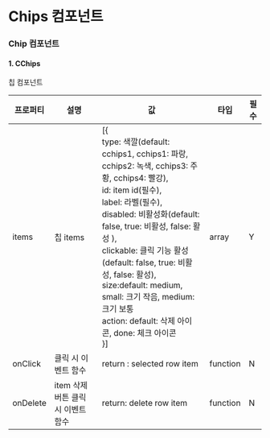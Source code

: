 # Chips 컴포넌트

### Chip 컴포넌트

#### 1. CChips

칩 컴포넌트

| 프로퍼티 | 설명                               | 값                                                                                                                                                                                                                                                                                                                                                                                                                  | 타입     | 필수 |
| -------- | ---------------------------------- | ------------------------------------------------------------------------------------------------------------------------------------------------------------------------------------------------------------------------------------------------------------------------------------------------------------------------------------------------------------------------------------------------------------------- | -------- | ---- |
| items    | 칩 items                           | [{<br>type: 색깔(default: cchips1, cchips1: 파랑, cchips2: 녹색, cchips3: 주황, cchips4: 빨강),<br> id: item id(필수), <br>label: 라벨(필수), <br>disabled: 비활성화(default: false, true: 비활성, false: 활성 ), <br>clickable: 클릭 기능 활성(default: false, true: 비활성, false: 활성), <br>size:default: medium, small: 크기 작음, medium: 크기 보통<br>action: default: 삭제 아이콘, done: 체크 아이콘<br> }] | array    | Y    |
| onClick  | 클릭 시 이벤트 함수                | return : selected row item                                                                                                                                                                                                                                                                                                                                                                                          | function | N    |
| onDelete | item 삭제 버튼 클릭 시 이벤트 함수 | return: delete row item                                                                                                                                                                                                                                                                                                                                                                                             | function | N    |
